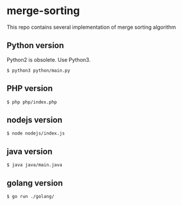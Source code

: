 # merge-sorting

This repo contains several implementation of merge sorting algorithm

## Python version

Python2 is obsolete. Use Python3.

```
$ python3 python/main.py
```

## PHP version

```
$ php php/index.php
```

## nodejs version

```
$ node nodejs/index.js
```

## java version

```
$ java java/main.java
```

## golang version

```
$ go run ./golang/
```
